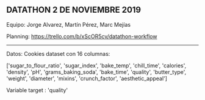 DATATHON 2 DE NOVIEMBRE 2019
--------------------------------


Equipo: Jorge Alvarez, Martín Pérez, Marc Mejías


Planning: https://trello.com/b/xScOR5cv/datathon-workflow

--------------------------------

Datos: Cookies dataset con 16 columnas:

['sugar_to_flour_ratio', 'sugar_index', 'bake_temp', 'chill_time', 'calories', 'density', 'pH',
 'grams_baking_soda', 'bake_time', 'quality', 'butter_type', 'weight', 'diameter', 'mixins',
 'crunch_factor', 'aesthetic_appeal']

Variable target : 'quality'

